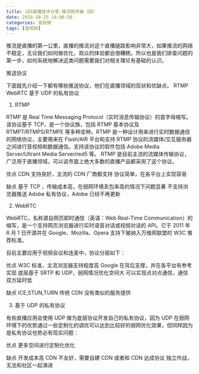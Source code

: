 ```yaml
---
title: iOS直播技术分享-推流和传输（四）
date: 2016-10-25 14:06:58
categories: 音视频
tags: [音视频]
---
```

推流是直播的第一公里，直播的推流对这个直播链路影响非常大，如果推流的网络不稳定，无论我们如何做优化，观众的体验都会很糟糕。所以也是我们排查问题的第一步，如何系统地解决这类问题需要我们对相关理论有基础的认识。
<!--more-->
推送协议

下面就先介绍一下都有哪些推送协议，他们在直播领域的现状和优缺点。
RTMP
WebRTC
基于 UDP 的私有协议

1. RTMP

RTMP 是 Real Time Messaging Protocol（实时消息传输协议）的首字母缩写。该协议基于 TCP，是一个协议族，包括 RTMP 基本协议及 RTMPT/RTMPS/RTMPE 等多种变种。RTMP 是一种设计用来进行实时数据通信的网络协议，主要用来在 Flash/AIR 平台和支持 RTMP 协议的流媒体/交互服务器之间进行音视频和数据通信。支持该协议的软件包括 Adobe Media Server/Ultrant Media Server/red5 等。
RTMP 是目前主流的流媒体传输协议，广泛用于直播领域，可以说市面上绝大多数的直播产品都采用了这个协议。

优点
CDN 支持良好，主流的 CDN 厂商都支持
协议简单，在各平台上实现容易

缺点
基于 TCP ，传输成本高，在弱网环境丢包率高的情况下问题显著
不支持浏览器推送
Adobe 私有协议，Adobe 已经不再更新

2. WebRTC

WebRTC，名称源自网页即时通信（英语：Web Real-Time Communication）的缩写，是一个支持网页浏览器进行实时语音对话或视频对话的 API。它于 2011 年 6 月 1 日开源并在 Google、Mozilla、Opera 支持下被纳入万维网联盟的 W3C 推荐标准。

目前主要应用于视频会议和连麦中，协议分层如下：



优点
W3C 标准，主流浏览器支持程度高
Google 在背后支撑，并在各平台有参考实现
底层基于 SRTP 和 UDP，弱网情况优化空间大
可以实现点对点通信，通信双方延时低

缺点
ICE,STUN,TURN 传统 CDN 没有类似的服务提供

3. 基于 UDP 的私有协议

有些直播应用会使用 UDP 做为底层协议开发自己的私有协议，因为 UDP 在弱网环境下的优势通过一些定制化的调优可以达到比较好的弱网优化效果，但同样因为是私有协议也势必有现实问题：

优点
更多空间进行定制化优化

缺点
开发成本高
CDN 不友好，需要自建 CDN 或者和 CDN 达成协议
独立作战，无法和社区一起演进